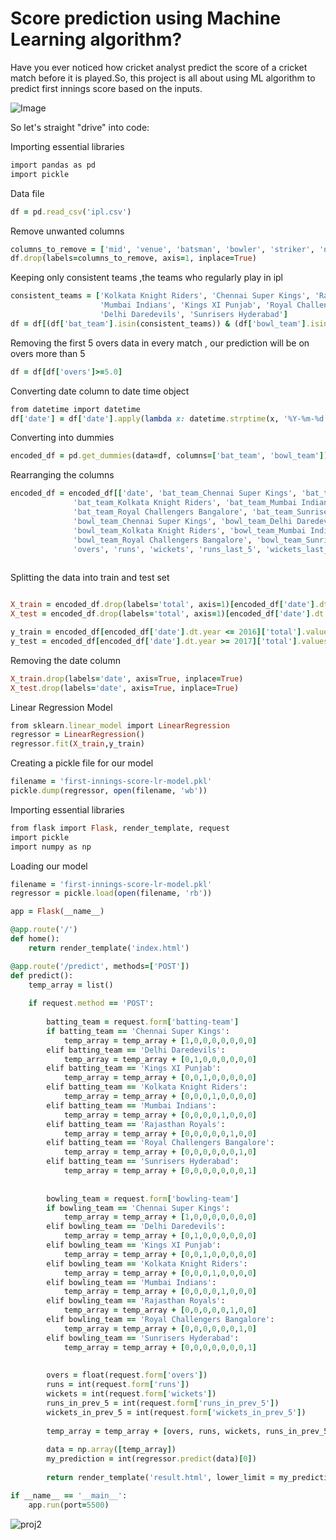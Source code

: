 # Score prediction using Machine Learning algorithm?
Have you ever noticed how cricket analyst predict the score of a cricket match before it is played.So, this project is all about using ML algorithm to predict first innings score based on the inputs.

![Image](https://www.crictracker.com/wp-content/uploads/2018/04/IPL-2018-Todays-match-prediction-RCBvRR-Match-11-Prediction.png)

So let's straight "drive" into code:

Importing essential libraries
```ruby
import pandas as pd
import pickle
```
Data file
```ruby
df = pd.read_csv('ipl.csv')
```
Remove unwanted columns
```ruby
columns_to_remove = ['mid', 'venue', 'batsman', 'bowler', 'striker', 'non-striker']
df.drop(labels=columns_to_remove, axis=1, inplace=True)
```
Keeping only consistent teams ,the teams who regularly play in ipl
```ruby
consistent_teams = ['Kolkata Knight Riders', 'Chennai Super Kings', 'Rajasthan Royals',
                    'Mumbai Indians', 'Kings XI Punjab', 'Royal Challengers Bangalore',
                    'Delhi Daredevils', 'Sunrisers Hyderabad']
df = df[(df['bat_team'].isin(consistent_teams)) & (df['bowl_team'].isin(consistent_teams))]
```
Removing the first 5 overs data in every match , our prediction will be on overs more than 5
```ruby 
df = df[df['overs']>=5.0]
```
Converting date column to date time object
```ruby
from datetime import datetime
df['date'] = df['date'].apply(lambda x: datetime.strptime(x, '%Y-%m-%d'))
```
Converting into dummies
```ruby
encoded_df = pd.get_dummies(data=df, columns=['bat_team', 'bowl_team'])
```
Rearranging the columns
```ruby
encoded_df = encoded_df[['date', 'bat_team_Chennai Super Kings', 'bat_team_Delhi Daredevils', 'bat_team_Kings XI Punjab',
              'bat_team_Kolkata Knight Riders', 'bat_team_Mumbai Indians', 'bat_team_Rajasthan Royals',
              'bat_team_Royal Challengers Bangalore', 'bat_team_Sunrisers Hyderabad',
              'bowl_team_Chennai Super Kings', 'bowl_team_Delhi Daredevils', 'bowl_team_Kings XI Punjab',
              'bowl_team_Kolkata Knight Riders', 'bowl_team_Mumbai Indians', 'bowl_team_Rajasthan Royals',
              'bowl_team_Royal Challengers Bangalore', 'bowl_team_Sunrisers Hyderabad',
              'overs', 'runs', 'wickets', 'runs_last_5', 'wickets_last_5', 'total']]
              
```
Splitting the data into train and test set
```ruby

X_train = encoded_df.drop(labels='total', axis=1)[encoded_df['date'].dt.year <= 2016]
X_test = encoded_df.drop(labels='total', axis=1)[encoded_df['date'].dt.year >= 2017]
```

```ruby
y_train = encoded_df[encoded_df['date'].dt.year <= 2016]['total'].values
y_test = encoded_df[encoded_df['date'].dt.year >= 2017]['total'].values
```
Removing the date column
```ruby
X_train.drop(labels='date', axis=True, inplace=True)
X_test.drop(labels='date', axis=True, inplace=True)
```

Linear Regression Model
```ruby
from sklearn.linear_model import LinearRegression
regressor = LinearRegression()
regressor.fit(X_train,y_train)
```
Creating a pickle file for our model
```ruby
filename = 'first-innings-score-lr-model.pkl'
pickle.dump(regressor, open(filename, 'wb'))
```
Importing essential libraries
```ruby
from flask import Flask, render_template, request
import pickle
import numpy as np
```
Loading our model
```ruby
filename = 'first-innings-score-lr-model.pkl'
regressor = pickle.load(open(filename, 'rb'))
```

```ruby
app = Flask(__name__)

@app.route('/')
def home():
	return render_template('index.html')
```
```ruby
@app.route('/predict', methods=['POST'])
def predict():
    temp_array = list()
    
    if request.method == 'POST':
        
        batting_team = request.form['batting-team']
        if batting_team == 'Chennai Super Kings':
            temp_array = temp_array + [1,0,0,0,0,0,0,0]
        elif batting_team == 'Delhi Daredevils':
            temp_array = temp_array + [0,1,0,0,0,0,0,0]
        elif batting_team == 'Kings XI Punjab':
            temp_array = temp_array + [0,0,1,0,0,0,0,0]
        elif batting_team == 'Kolkata Knight Riders':
            temp_array = temp_array + [0,0,0,1,0,0,0,0]
        elif batting_team == 'Mumbai Indians':
            temp_array = temp_array + [0,0,0,0,1,0,0,0]
        elif batting_team == 'Rajasthan Royals':
            temp_array = temp_array + [0,0,0,0,0,1,0,0]
        elif batting_team == 'Royal Challengers Bangalore':
            temp_array = temp_array + [0,0,0,0,0,0,1,0]
        elif batting_team == 'Sunrisers Hyderabad':
            temp_array = temp_array + [0,0,0,0,0,0,0,1]
            
            
        bowling_team = request.form['bowling-team']
        if bowling_team == 'Chennai Super Kings':
            temp_array = temp_array + [1,0,0,0,0,0,0,0]
        elif bowling_team == 'Delhi Daredevils':
            temp_array = temp_array + [0,1,0,0,0,0,0,0]
        elif bowling_team == 'Kings XI Punjab':
            temp_array = temp_array + [0,0,1,0,0,0,0,0]
        elif bowling_team == 'Kolkata Knight Riders':
            temp_array = temp_array + [0,0,0,1,0,0,0,0]
        elif bowling_team == 'Mumbai Indians':
            temp_array = temp_array + [0,0,0,0,1,0,0,0]
        elif bowling_team == 'Rajasthan Royals':
            temp_array = temp_array + [0,0,0,0,0,1,0,0]
        elif bowling_team == 'Royal Challengers Bangalore':
            temp_array = temp_array + [0,0,0,0,0,0,1,0]
        elif bowling_team == 'Sunrisers Hyderabad':
            temp_array = temp_array + [0,0,0,0,0,0,0,1]
            
            
        overs = float(request.form['overs'])
        runs = int(request.form['runs'])
        wickets = int(request.form['wickets'])
        runs_in_prev_5 = int(request.form['runs_in_prev_5'])
        wickets_in_prev_5 = int(request.form['wickets_in_prev_5'])
        
        temp_array = temp_array + [overs, runs, wickets, runs_in_prev_5, wickets_in_prev_5]
        
        data = np.array([temp_array])
        my_prediction = int(regressor.predict(data)[0])
              
        return render_template('result.html', lower_limit = my_prediction-10, upper_limit = my_prediction+5)
```
```ruby
if __name__ == '__main__':
	app.run(port=5500)
```

![proj2](https://user-images.githubusercontent.com/67604006/89096037-b164b380-d3f0-11ea-81be-419bb58ba03b.png)

